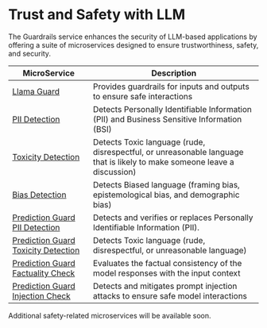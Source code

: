 # Trust and Safety with LLM

The Guardrails service enhances the security of LLM-based applications by offering a suite of microservices designed to ensure trustworthiness, safety, and security.

| MicroService                                         | Description                                                                                                              |
| ---------------------------------------------------- | ------------------------------------------------------------------------------------------------------------------------ |
| [Llama Guard](./llama_guard/langchain/README.md)     | Provides guardrails for inputs and outputs to ensure safe interactions                                                   |
| [PII Detection](./pii_detection/README.md)           | Detects Personally Identifiable Information (PII) and Business Sensitive Information (BSI)                               |
| [Toxicity Detection](./toxicity_detection/README.md) | Detects Toxic language (rude, disrespectful, or unreasonable language that is likely to make someone leave a discussion) |
| [Bias Detection](./bias_detection/README.md)         | Detects Biased language (framing bias, epistemological bias, and demographic bias)                                       |
| [Prediction Guard PII Detection](./pii_detection/predicttionguard/README.md) | Detects and verifies or replaces Personally Identifiable Information (PII).                      |
| [Prediction Guard Toxicity Detection](./toxicity_detection/predictionguard/README.md) | Detects Toxic language (rude, disrespectful, or unreasonable language)                  |
| [Prediction Guard Factuality Check](./factuality/predictionguard/README.md) | Evaluates the factual consistency of the model responses with the input context                   |
| [Prediction Guard Injection Check](./prompt_injection/predictionguard/README.md) | Detects and mitigates prompt injection attacks to ensure safe model interactions             |



Additional safety-related microservices will be available soon.
